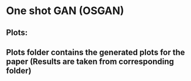 # One shot GAN (OSGAN)
## Plots:
Plots folder contains the generated plots for the paper (Results are taken from corresponding folder)
<br/>
----
